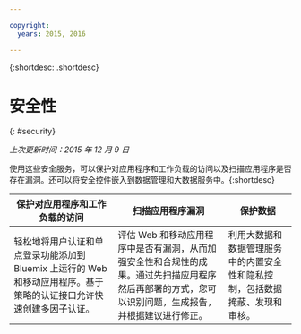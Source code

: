 ```yaml
---

copyright:
  years: 2015, 2016

---
```



{:shortdesc: .shortdesc} 


# 安全性
{: #security}

*上次更新时间：2015 年 12 月 9 日*

使用这些安全服务，可以保护对应用程序和工作负载的访问以及扫描应用程序是否存在漏洞。还可以将安全控件嵌入到数据管理和大数据服务中。{:shortdesc}


保护对应用程序和工作负载的访问 | 扫描应用程序漏洞 | 保护数据
---- | ---- | ----
轻松地将用户认证和单点登录功能添加到 Bluemix 上运行的 Web 和移动应用程序。基于策略的认证接口允许快速创建多因子认证。 | 评估 Web 和移动应用程序中是否有漏洞，从而加强安全性和合规性的成果。通过先扫描应用程序然后再部署的方式，您可以识别问题，生成报告，并根据建议进行修正。 | 利用大数据和数据管理服务中的内置安全性和隐私控制，包括数据掩蔽、发现和审核。
